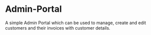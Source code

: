 # Admin-Portal
A simple Admin Portal which can be used to manage, create and edit customers and their invoices with customer details.
